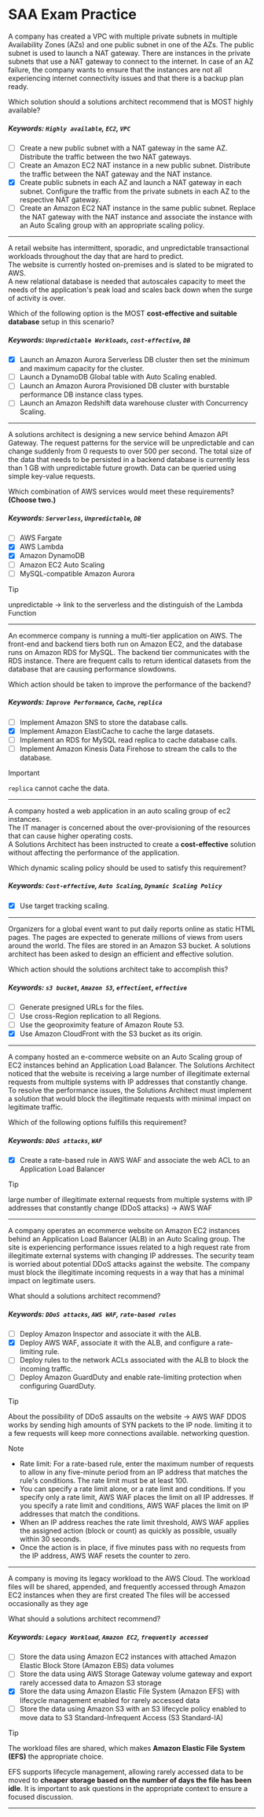 # SAA Exam Practice

A company has created a VPC with multiple private subnets in multiple Availability Zones (AZs) and one public subnet in one of the AZs. The public subnet is used to launch a NAT gateway. There are instances in the private subnets that use a NAT gateway to connect to the internet. In case of an AZ failure, the company wants to ensure that the instances are not all experiencing internet connectivity issues and that there is a backup plan ready.  

Which solution should a solutions architect recommend that is MOST highly available?

##### Keywords: `Highly available`, `EC2`, `VPC`

- [ ] Create a new public subnet with a NAT gateway in the same AZ. Distribute the traffic between the two NAT gateways.
- [ ] Create an Amazon EC2 NAT instance in a new public subnet. Distribute the traffic between the NAT gateway and the NAT instance.
- [x] Create public subnets in each AZ and launch a NAT gateway in each subnet. Configure the traffic from the private subnets in each AZ to the respective NAT gateway.
- [ ] Create an Amazon EC2 NAT instance in the same public subnet. Replace the NAT gateway with the NAT instance and associate the instance with an Auto Scaling group with an appropriate scaling policy.

---

A retail website has intermittent, sporadic, and unpredictable transactional workloads throughout the day that are hard to predict.  
The website is currently hosted on-premises and is slated to be migrated to AWS.   
A new relational database is needed that autoscales capacity to meet the needs of the application's peak load and scales back down when the surge of activity is over.   

Which of the following option is the MOST **cost-effective and suitable database** setup in this scenario?  

##### Keywords: `Unpredictable Workloads`, `cost-effective`, `DB`

- [x] Launch an Amazon Aurora Serverless DB cluster then set the minimum and maximum capacity for the cluster.
- [ ] ​Launch a DynamoDB Global table with Auto Scaling enabled.
- [ ] ​Launch an Amazon Aurora Provisioned DB cluster with burstable performance DB instance class types.
- [ ] ​Launch an Amazon Redshift data warehouse cluster with Concurrency Scaling.

---

A solutions architect is designing a new service behind Amazon API Gateway. The request patterns for the service will be unpredictable and can change suddenly from 0 requests to over 500 per second. The total size of the data that needs to be persisted in a backend database is currently less than 1 GB with unpredictable future growth. Data can be queried using simple key-value requests.  

Which combination of AWS services would meet these requirements? **(Choose two.)**

##### Keywords: `Serverless`, `Unpredictable`, `DB`

- [ ] AWS Fargate
- [x] AWS Lambda
- [x] Amazon DynamoDB
- [ ] Amazon EC2 Auto Scaling
- [ ] MySQL-compatible Amazon Aurora

> [!TIP]
> unpredictable -> link to the serverless and the distinguish of the Lambda Function

---

An ecommerce company is running a multi-tier application on AWS. The front-end and backend tiers both run on Amazon EC2, and the database runs on Amazon RDS for MySQL. The backend tier communicates with the RDS instance. There are frequent calls to return identical datasets from the database that are causing performance slowdowns.  

Which action should be taken to improve the performance of the backend?

##### Keywords: `Improve Performance`, `Cache`, `replica`

- [ ] Implement Amazon SNS to store the database calls.
- [x] Implement Amazon ElastiCache to cache the large datasets.
- [ ] Implement an RDS for MySQL read replica to cache database calls.
- [ ] Implement Amazon Kinesis Data Firehose to stream the calls to the database.

> [!IMPORTANT]
> `replica` cannot cache the data.

---

A company hosted a web application in an auto scaling group of ec2 instances.  
The IT manager is concerned about the over-provisioning of the resources that can cause higher operating costs.  
A Solutions Architect has been instructed to create a **cost-effective** solution without affecting the performance of the application. 

Which dynamic scaling policy should be used to satisfy this requirement?

##### Keywords: `Cost-effective`, `Auto Scaling`, `Dynamic Scaling Policy`

- [x] Use target tracking scaling.

---

Organizers for a global event want to put daily reports online as static HTML pages. The pages are expected to generate millions of views from users around the world. The files are stored in an Amazon S3 bucket. A solutions architect has been asked to design an efficient and effective solution.

Which action should the solutions architect take to accomplish this?

##### Keywords: `s3 bucket`, `Amazon S3`, `effectient`, `effective`

- [ ] Generate presigned URLs for the files.
- [ ] Use cross-Region replication to all Regions.
- [ ] Use the geoproximity feature of Amazon Route 53.
- [x] Use Amazon CloudFront with the S3 bucket as its origin.

---

A company hosted an e-commerce website on an Auto Scaling group of EC2 instances behind an Application Load Balancer. The Solutions Architect noticed that the website is receiving a large number of illegitimate external requests from multiple systems with IP addresses that constantly change. To resolve the performance issues, the Solutions Architect must implement a solution that would block the illegitimate requests with minimal impact on legitimate traffic.

Which of the following options fulfills this requirement?

##### Keywords: `DDoS attacks`, `WAF`

- [x] Create a rate-based rule in AWS WAF and associate the web ACL to an Application Load Balancer

> [!TIP]
> large number of illegitimate external requests from multiple systems with IP addresses that constantly change (DDoS attacks) -> AWS WAF

---

A company operates an ecommerce website on Amazon EC2 instances behind an Application Load Balancer (ALB) in an Auto Scaling group. The site is experiencing performance issues related to a high request rate from illegitimate external systems with changing IP addresses. The security team is worried about potential DDoS attacks against the website. The company must block the illegitimate incoming requests in a way that has a minimal impact on legitimate users.

What should a solutions architect recommend? 

##### Keywords: `DDoS attacks`, `AWS WAF`, `rate-based rules`

- [ ] Deploy Amazon Inspector and associate it with the ALB.
- [x] Deploy AWS WAF, associate it with the ALB, and configure a rate-limiting rule.
- [ ] Deploy rules to the network ACLs associated with the ALB to block the incoming traffic.
- [ ] Deploy Amazon GuardDuty and enable rate-limiting protection when configuring GuardDuty.

> [!TIP]
> About the possibility of DDoS assaults on the website -> AWS WAF
> DDOS works by sending high amounts of SYN packets to the IP node. limiting it to a few requests will keep more connections available. networking question.

> [!NOTE]
> - Rate limit: For a rate-based rule, enter the maximum number of requests to allow in any five-minute period from an IP address that matches the rule's conditions. The rate limit must be at least 100.
> - You can specify a rate limit alone, or a rate limit and conditions. If you specify only a rate limit, AWS WAF places the limit on all IP addresses. If you specify a rate limit and conditions, AWS WAF places the limit on IP addresses that match the conditions.
> - When an IP address reaches the rate limit threshold, AWS WAF applies the assigned action (block or count) as quickly as possible, usually within 30 seconds.
> - Once the action is in place, if five minutes pass with no requests from the IP address, AWS WAF resets the counter to zero.

---

A company is moving its legacy workload to the AWS Cloud. The workload files will be shared,
appended, and frequently accessed through Amazon EC2 instances when they are first created The
files will be accessed occasionally as they age

What should a solutions architect recommend?

##### Keywords: `Legacy Workload`, `Amazon EC2`, `frequently accessed`

- [ ] Store the data using Amazon EC2 instances with attached Amazon Elastic Block Store (Amazon EBS) data volumes
- [ ] Store the data using AWS Storage Gateway volume gateway and export rarely accessed data to Amazon S3 storage 
- [x] Store the data using Amazon Elastic File System (Amazon EFS) with lifecycle management enabled for rarely accessed data
- [ ] Store the data using Amazon S3 with an S3 lifecycle policy enabled to move data to S3 Standard-Infrequent Access (S3 Standard-IA)

> [!TIP]
> The workload files are shared, which makes **Amazon Elastic File System (EFS)** the appropriate choice. 
> 
> EFS supports lifecycle management, allowing rarely accessed data to be moved to **cheaper storage based on the number of days the file has been idle**. It is important to ask questions in the appropriate context to ensure a focused discussion.

---


